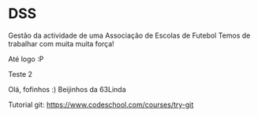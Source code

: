 ﻿DSS
===

Gestão da actividade de uma Associação de Escolas de Futebol
Temos de trabalhar com muita muita força!

Até logo :P

Teste 2

Olá, fofinhos :) Beijinhos da 63Linda

Tutorial git: https://www.codeschool.com/courses/try-git
